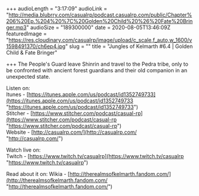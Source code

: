 +++
audioLength = "3:17:09"
audioLink = "http://media.blubrry.com/casualrp/podcast.casualrp.com/public/Chapter%206%20Ep.%204%20%7C%20Golden%20Child%20%26%20Fate%20Bringer.mp3"
audioSize = "189300000"
date = 2020-08-05T13:46:09Z
featuredImage = "https://res.cloudinary.com/casualrp/image/upload/c_scale,f_auto,w_1600/v1598491370/ch6ep4.jpg"
slug = ""
title = "Jungles of Kelmarth #6.4 | Golden Child & Fate Bringer"

+++
The People's Guard leave Shinrin and travel to the Pedra tribe, only to be confronted with ancient forest guardians and their old companion in an unexpected state.  
  
Listen on:   
 Itunes - [https://itunes.apple.com/us/podcast/id1352749733](https://itunes.apple.com/us/podcast/id1352749733 "https://itunes.apple.com/us/podcast/id1352749733")   
 Stitcher - [https://www.stitcher.com/podcast/casual-rp](https://www.stitcher.com/podcast/casual-rp "https://www.stitcher.com/podcast/casual-rp")   
 Website - [http://casualrp.com/](http://casualrp.com/ "http://casualrp.com/")

Watch live on:   
 Twitch - [https://www.twitch.tv/casualrp](https://www.twitch.tv/casualrp "https://www.twitch.tv/casualrp")

Read about it on: Wikia - [http://therealmsofkelmarth.fandom.com/](http://therealmsofkelmarth.fandom.com/ "http://therealmsofkelmarth.fandom.com/")